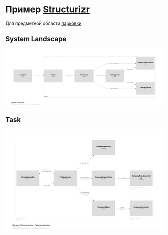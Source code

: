 # Пример [Structurizr](https://structurizr.com)

Для предметной области [парковки](https://github.com/devclubspb/system-design-parking).

## System Landscape

![System Landscape](images%2Fsystem-landscape.svg)

## Task

![task.svg](images%2Ftask.svg)
